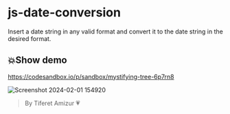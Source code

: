 # js-date-conversion

Insert a date string in any valid format and convert it to the date string in the desired format.

## 💥Show demo
https://codesandbox.io/p/sandbox/mystifying-tree-6p7rn8

![Screenshot 2024-02-01 154920](https://github.com/TiferetAmizur/Date-conversion/assets/78765032/022ed00f-f7ad-4e77-9004-82826396792f)

> By Tiferet Amizur 💗
